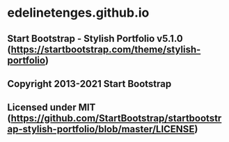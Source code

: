 # edelinetenges.github.io
## Start Bootstrap - Stylish Portfolio v5.1.0 (https://startbootstrap.com/theme/stylish-portfolio)
## Copyright 2013-2021 Start Bootstrap
## Licensed under MIT (https://github.com/StartBootstrap/startbootstrap-stylish-portfolio/blob/master/LICENSE)